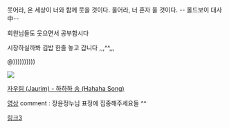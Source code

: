 # 
웃어라, 온 세상이 너와 함께 웃을 것이다. 울어라, 너 혼자 울 것이다. -- 올드보이 대사 中--  

회원님들도 웃으면서 공부합시다   

시장하실까봐 김밥 한줄 놓고 갑니다 ,,,^^,,,   
 
@))))))))))

![](https://lh3.googleusercontent.com/proxy/_5Y5xX50e96OerKEUBGst_UUjGUiwGJF7gp-Q6NauJRvflmeIWuFt8JmTv4lkLQbOJ6VphWD321gPhvdcPFACOClFVdZ7qjXZ4qUh9VPolW6zhWMTrvqhlHzTD0DCFOV1jGADQXg1P1afaGy9wSIPWmVLwyAtyLackXUHsnvERNr9zBdsu9-x-IaezVwRKkXpxK7reoouy2JXU2cOJSNFMTCBVlgSfrUo8SPEVtBwgzGAx1M6tL20RxZvg0PhGHBzPgh1BYw4j5rPccZX2fY0Bwx8XkyRWOH0Hsp4jC7nrr8vw1qKgw5XP3FPi3N7PCE)

 [자우림 (Jaurim) - 하하하 송 (Hahaha Song)](https://youtu.be/qYCrrEJ6kzg)

 [영상](https://youtu.be/vHkz_T2SS5g)
 comment : 장윤정누님 표정에 집중해주세요들 ^^
 
 [링크3](https://youtu.be/nt5mvz10kCw)
 
